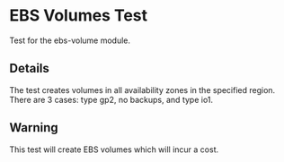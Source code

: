 # EBS Volumes Test

Test for the ebs-volume module.

## Details

The test creates volumes in all availability zones in the specified region.
There are 3 cases: type gp2, no backups, and type io1.

## Warning

This test will create EBS volumes which will incur a cost.

